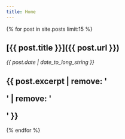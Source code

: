 ```yaml
---
title: Home
---
```


{% for post in site.posts limit:15 %}
## [{{ post.title }}]({{ post.url }})
_<time datetime="{{ post.date | date_to_xmlschema }}">{{ post.date | date_to_long_string }}</time>_

{{ post.excerpt | remove: '<p>' | remove: '</p>' }}
---
{% endfor %}
